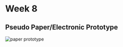 <h1>Week 8</h1> 
<h2>Pseudo Paper/Electronic Prototype</h2> 

![paper prototype](https://user-images.githubusercontent.com/68719286/93537688-62b4ae00-f98b-11ea-8fb1-e5b524c9515f.gif)


